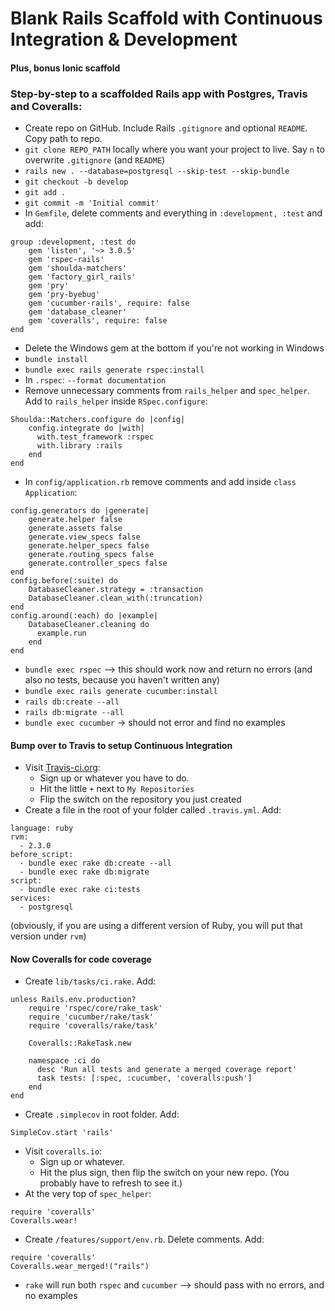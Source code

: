 # Blank Rails Scaffold with Continuous Integration & Development
#### Plus, bonus Ionic scaffold

### Step-by-step to a scaffolded Rails app with Postgres, Travis and Coveralls:
* Create repo on GitHub. Include Rails `.gitignore` and optional `README`. Copy path to repo.
* `git clone REPO_PATH` locally where you want your project to live. Say `n` to overwrite `.gitignore` (and `README`)
* `rails new . --database=postgresql --skip-test --skip-bundle`
* `git checkout -b develop`
* `git add .`
* `git commit -m 'Initial commit'`
* In `Gemfile`, delete comments and everything in `:development, :test` and add:
```
group :development, :test do
    gem 'listen', '~> 3.0.5'
    gem 'rspec-rails'
    gem 'shoulda-matchers'
    gem 'factory_girl_rails'
    gem 'pry'
    gem 'pry-byebug'
    gem 'cucumber-rails', require: false
    gem 'database_cleaner'
    gem 'coveralls', require: false
end
```
* Delete the Windows gem at the bottom if you're not working in Windows
* `bundle install`
* `bundle exec rails generate rspec:install`
* In `.rspec`: `--format documentation`
* Remove unnecessary comments from `rails_helper` and `spec_helper`. Add to `rails_helper` inside `RSpec.configure`:
```
Shoulda::Matchers.configure do |config|
    config.integrate do |with|
      with.test_framework :rspec
      with.library :rails
    end
end
```
* In `config/application.rb` remove comments and add inside `class Application`:
```
config.generators do |generate|
    generate.helper false
    generate.assets false
    generate.view_specs false
    generate.helper_specs false
    generate.routing_specs false
    generate.controller_specs false
end
config.before(:suite) do
    DatabaseCleaner.strategy = :transaction
    DatabaseCleaner.clean_with(:truncation)
end
config.around(:each) do |example|
    DatabaseCleaner.cleaning do
      example.run
    end
end
```
* `bundle exec rspec` --> this should work now and return no errors (and also no tests, because you haven't written any)
* `bundle exec rails generate cucumber:install`
* `rails db:create --all`
* `rails db:migrate --all`
* `bundle exec cucumber` -> should not error and find no examples

#### Bump over to Travis to setup Continuous Integration
* Visit [Travis-ci.org](http://www.travis-ci.org):
  - Sign up or whatever you have to do.
  - Hit the little `+` next to `My Repositories`
  - Flip the switch on the repository you just created
* Create a file in the root of your folder called `.travis.yml`. Add:
```
language: ruby
rvm:
  - 2.3.0
before_script:
  - bundle exec rake db:create --all
  - bundle exec rake db:migrate
script:
  - bundle exec rake ci:tests
services:
  - postgresql
```
(obviously, if you are using a different version of Ruby, you will put that version under `rvm`)

#### Now Coveralls for code coverage

* Create `lib/tasks/ci.rake`. Add:
```
unless Rails.env.production?
    require 'rspec/core/rake_task'
    require 'cucumber/rake/task'
    require 'coveralls/rake/task'

    Coveralls::RakeTask.new

    namespace :ci do
      desc 'Run all tests and generate a merged coverage report'
      task tests: [:spec, :cucumber, 'coveralls:push']
    end
end
```
* Create `.simplecov` in root folder. Add:
```
SimpleCov.start 'rails'
```
* Visit `coveralls.io`:
  - Sign up or whatever.
  - Hit the plus sign, then flip the switch on your new repo. (You probably have to refresh to see it.)
* At the very top of `spec_helper`:
```
require 'coveralls'
Coveralls.wear!
```
* Create `/features/support/env.rb`. Delete comments. Add:
```
require 'coveralls'
Coveralls.wear_merged!("rails")
```
* `rake` will run both `rspec` and `cucumber` --> should pass with no errors, and no examples
